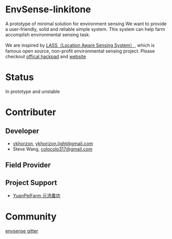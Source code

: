 # EnvSense-linkitone
A prototype of minimal solution for environment sensing
We want to provide a user-friendly, solid and reliable simple system.
This system can help farm accomplish environmental sensing task.

We are inspired by [LASS（Location Aware Sensing System）](https://github.com/LinkItONEDevGroup/LASS), which is famous open source, non-profit environmental sensing project. Please checkout [offical hackpad](https://lass.hackpad.com/LASS-README-DtZ5T6DXLbu) and [website](http://lass-net.org/)

# Status
In prototype and unstable

# Contributer

## Developer 
- [ykhorzon](https://github.com/ykhorzon), ykhorizon.light@gmail.com
- Steve Wang, colocolo317@gmail.com
## Field Provider

## Project Support 
- [YuanPeiFarm,元沛農坊](https://www.facebook.com/YuanPeiFarm/?fref=ts)

# Community
[envsense gitter](https://gitter.im/envsense/Lobby#)
